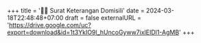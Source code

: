 +++
title = '💁‍♂️ Surat Keterangan Domisili'
date = 2024-03-18T22:48:48+07:00
draft = false
externalURL = 'https://drive.google.com/uc?export=download&id=1t3YkIO9l_hUncoGyww7ixlEIDl1-AgMB'
+++
